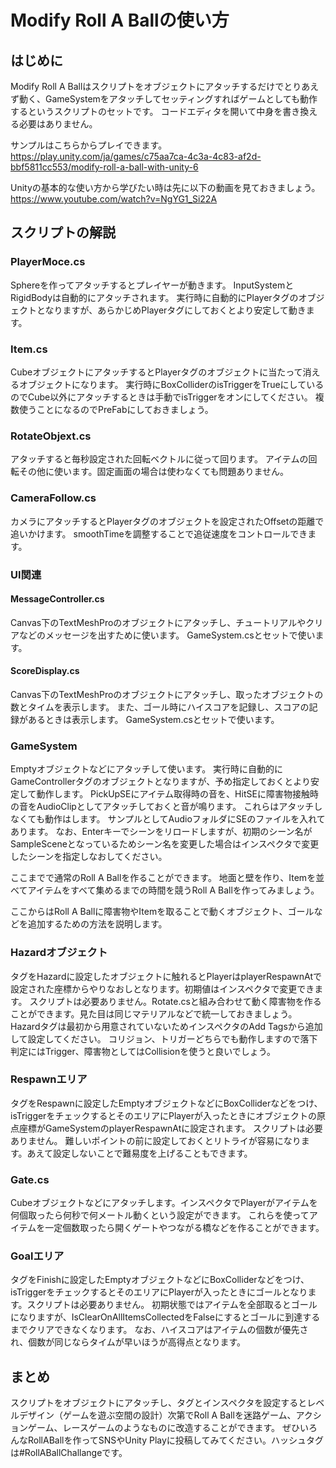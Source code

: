 # Modify Roll A Ballの使い方
## はじめに
Modify Roll A Ballはスクリプトをオブジェクトにアタッチするだけでとりあえず動く、GameSystemをアタッチしてセッティングすればゲームとしても動作するというスクリプトのセットです。
コードエディタを開いて中身を書き換える必要はありません。

サンプルはこちらからプレイできます。
https://play.unity.com/ja/games/c75aa7ca-4c3a-4c83-af2d-bbf5811cc553/modify-roll-a-ball-with-unity-6

Unityの基本的な使い方から学びたい時は先に以下の動画を見ておきましょう。
https://www.youtube.com/watch?v=NgYG1_Si22A

## スクリプトの解説
### PlayerMoce.cs
Sphereを作ってアタッチするとプレイヤーが動きます。
InputSystemとRigidBodyは自動的にアタッチされます。
実行時に自動的にPlayerタグのオブジェクトとなりますが、あらかじめPlayerタグにしておくとより安定して動きます。

### Item.cs
CubeオブジェクトにアタッチするとPlayerタグのオブジェクトに当たって消えるオブジェクトになります。
実行時にBoxColliderのisTriggerをTrueにしているのでCube以外にアタッチするときは手動でisTriggerをオンにしてください。
複数使うことになるのでPreFabにしておきましょう。

### RotateObjext.cs
アタッチすると毎秒設定された回転ベクトルに従って回ります。
アイテムの回転その他に使います。固定画面の場合は使わなくても問題ありません。

### CameraFollow.cs
カメラにアタッチするとPlayerタグのオブジェクトを設定されたOffsetの距離で追いかけます。
smoothTimeを調整することで追従速度をコントロールできます。

### UI関連

#### MessageController.cs
Canvas下のTextMeshProのオブジェクトにアタッチし、チュートリアルやクリアなどのメッセージを出すために使います。
GameSystem.csとセットで使います。

#### ScoreDisplay.cs
Canvas下のTextMeshProのオブジェクトにアタッチし、取ったオブジェクトの数とタイムを表示します。
また、ゴール時にハイスコアを記録し、スコアの記録があるときは表示します。
GameSystem.csとセットで使います。

### GameSystem
Emptyオブジェクトなどにアタッチして使います。
実行時に自動的にGameControllerタグのオブジェクトとなりますが、予め指定しておくとより安定して動作します。
PickUpSEにアイテム取得時の音を、HitSEに障害物接触時の音をAudioClipとしてアタッチしておくと音が鳴ります。
これらはアタッチしなくても動作はします。
サンプルとしてAudioフォルダにSEのファイルを入れてあります。
なお、Enterキーでシーンをリロードしますが、初期のシーン名がSampleSceneとなっているためシーン名を変更した場合はインスペクタで変更したシーンを指定しなおしてください。

ここまでで通常のRoll A Ballを作ることができます。
地面と壁を作り、Itemを並べてアイテムをすべて集めるまでの時間を競うRoll A Ballを作ってみましょう。

ここからはRoll A Ballに障害物やItemを取ることで動くオブジェクト、ゴールなどを追加するための方法を説明します。

### Hazardオブジェクト
タグをHazardに設定したオブジェクトに触れるとPlayerはplayerRespawnAtで設定された座標からやりなおしとなります。初期値はインスペクタで変更できます。
スクリプトは必要ありません。Rotate.csと組み合わせて動く障害物を作ることができます。見た目は同じマテリアルなどで統一しておきましょう。
Hazardタグは最初から用意されていないためインスペクタのAdd Tagsから追加して設定してください。
コリジョン、トリガーどちらでも動作しますので落下判定にはTrigger、障害物としてはCollisionを使うと良いでしょう。

### Respawnエリア
タグをRespawnに設定したEmptyオブジェクトなどにBoxColliderなどをつけ、isTriggerをチェックするとそのエリアにPlayerが入ったときにオブジェクトの原点座標がGameSystemのplayerRespawnAtに設定されます。
スクリプトは必要ありません。
難しいポイントの前に設定しておくとリトライが容易になります。あえて設定しないことで難易度を上げることもできます。

### Gate.cs
Cubeオブジェクトなどにアタッチします。インスペクタでPlayerがアイテムを何個取ったら何秒で何メートル動くという設定ができます。
これらを使ってアイテムを一定個数取ったら開くゲートやつながる橋などを作ることができます。

### Goalエリア
タグをFinishに設定したEmptyオブジェクトなどにBoxColliderなどをつけ、isTriggerをチェックするとそのエリアにPlayerが入ったときにゴールとなります。スクリプトは必要ありません。
初期状態ではアイテムを全部取るとゴールになりますが、IsClearOnAllItemsCollectedをFalseにするとゴールに到達するまでクリアできなくなります。
なお、ハイスコアはアイテムの個数が優先され、個数が同じならタイムが早いほうが高得点となります。

## まとめ
スクリプトをオブジェクトにアタッチし、タグとインスペクタを設定するとレベルデザイン（ゲームを遊ぶ空間の設計）次第でRoll A Ballを迷路ゲーム、アクションゲーム、レースゲームのようなものに改造することができます。
ぜひいろんなRollABallを作ってSNSやUnity Playに投稿してみてください。ハッシュタグは#RollABallChallangeです。

